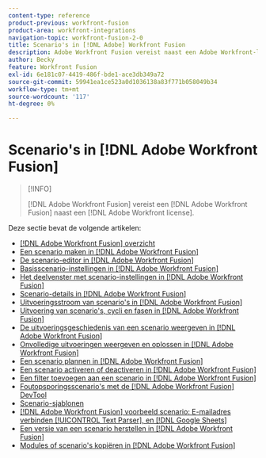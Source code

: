 ```yaml
---
content-type: reference
product-previous: workfront-fusion
product-area: workfront-integrations
navigation-topic: workfront-fusion-2-0
title: Scenario's in [!DNL Adobe] Workfront Fusion
description: Adobe Workfront Fusion vereist naast een Adobe Workfront-licentie een Adobe Workfront Fusion-licentie.
author: Becky
feature: Workfront Fusion
exl-id: 6e181c07-4419-486f-bde1-ace3db349a72
source-git-commit: 59941ea1ce523a0d1036138a83f771b058049b34
workflow-type: tm+mt
source-wordcount: '117'
ht-degree: 0%

---
```


# Scenario&#39;s in [!DNL Adobe Workfront Fusion]

>[!INFO]
>
>[!DNL Adobe Workfront Fusion] vereist een [!DNL Adobe Workfront Fusion] naast een [!DNL Adobe Workfront license].

Deze sectie bevat de volgende artikelen:

* [[!DNL Adobe Workfront Fusion] overzicht](../../workfront-fusion/scenarios/scenario-overview.md)
* [Een scenario maken in [!DNL Adobe Workfront Fusion]](../../workfront-fusion/scenarios/create-a-scenario.md)
* [De scenario-editor in [!DNL Adobe Workfront Fusion]](../../workfront-fusion/scenarios/scenario-editor.md)
* [Basisscenario-instellingen in [!DNL Adobe Workfront Fusion]](../../workfront-fusion/scenarios/basic-scenario-settings.md)
* [Het deelvenster met scenario-instellingen in [!DNL Adobe Workfront Fusion]](../../workfront-fusion/scenarios/scenario-settings-panel.md)
* [Scenario-details in [!DNL Adobe Workfront Fusion]](../../workfront-fusion/scenarios/scenario-detail.md)
* [Uitvoeringsstroom van scenario&#39;s in [!DNL Adobe Workfront Fusion]](../../workfront-fusion/scenarios/scenario-execution-flow.md)
* [Uitvoering van scenario&#39;s, cycli en fasen in [!DNL Adobe Workfront Fusion]](../../workfront-fusion/scenarios/scenario-execution-cycles-phases.md)
* [De uitvoeringsgeschiedenis van een scenario weergeven in [!DNL Adobe Workfront Fusion]](../../workfront-fusion/scenarios/view-scenario-execution-history.md)
* [Onvolledige uitvoeringen weergeven en oplossen in [!DNL Adobe Workfront Fusion]](../../workfront-fusion/scenarios/view-and-resolve-incomplete-executions.md)
* [Een scenario plannen in [!DNL Adobe Workfront Fusion]](../../workfront-fusion/scenarios/schedule-a-scenario.md)
* [Een scenario activeren of deactiveren in [!DNL Adobe Workfront Fusion]](../../workfront-fusion/scenarios/activate-or-inactivate-scenario.md)
* [Een filter toevoegen aan een scenario in [!DNL Adobe Workfront Fusion]](../../workfront-fusion/scenarios/add-a-filter-to-a-scenario.md)
* [Foutopsporingsscenario&#39;s met de [!DNL Adobe Workfront Fusion] DevTool](../../workfront-fusion/scenarios/debug-scenarios-with-dev-tool.md)
* [Scenario-sjablonen](../../workfront-fusion/scenarios/templates/fusion-templates.md)
* [[!DNL Adobe Workfront Fusion] voorbeeld scenario: E-mailadres verbinden [!UICONTROL Text Parser], en [!DNL Google Sheets]](../../workfront-fusion/scenarios/example-connect-email-text-parser-gsheets.md)
* [Een versie van een scenario herstellen in [!DNL Adobe Workfront Fusion]](../../workfront-fusion/scenarios/restore-a-scenario-version.md)
* [Modules of scenario&#39;s kopiëren in [!DNL Adobe Workfront Fusion]](../../workfront-fusion/scenarios/copy-modules-or-scenarios.md)
